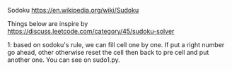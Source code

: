 Sodoku
https://en.wikipedia.org/wiki/Sudoku


Things below are inspire by https://discuss.leetcode.com/category/45/sudoku-solver

1: based on sodoku's rule, we can fill cell one by one.
If put a right number go ahead, other otherwise reset the cell then back to pre cell and put another one.
You can see on sudo1.py.
